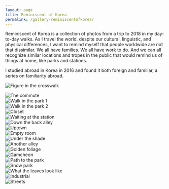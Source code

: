 ```yaml
---
layout: page
title: Reminiscent of Korea
permalink: /gallery-reminiscentofkorea/
---
```

Reminiscent of Korea is a collection of photos from a trip to 2018 in my day-to-day walks. As I travel the world, despite our cultural, linguistic, and physical differences, I want to remind myself that people worldwide are not that dissimilar. We all have families. We all have work to do. And we can all recognize similar locations and tropes in the public that would remind us of things at home, like parks and stations.

I studied abroad in Korea in 2016 and found it both foreign and familiar, a series on familiarity abroad.

![Figure in the crosswalk](https://www.sudoyashi.com/assets/img/collections/2018-reminiscentofkorea/Reminiscent_of_Korea1-20.jpg)
<br>
<!-- ![Down the steps](https://www.sudoyashi.com/assets/img/collections/2018-reminiscentofkorea/Reminiscent_of_Korea2-20.jpg) -->
![The commute](https://www.sudoyashi.com/assets/img/collections/2018-reminiscentofkorea/Reminiscent_of_Korea3-20.jpg)
<br>
![Walk in the park 1](https://www.sudoyashi.com/assets/img/collections/2018-reminiscentofkorea/Reminiscent_of_Korea4-20.jpg)
<br>
![Walk in the park 2](https://www.sudoyashi.com/assets/img/collections/2018-reminiscentofkorea/Reminiscent_of_Korea5-20.jpg)
<br>
![Closet](https://www.sudoyashi.com/assets/img/collections/2018-reminiscentofkorea/Reminiscent_of_Korea6-20.jpg)
<br>
![Waiting at the station](https://www.sudoyashi.com/assets/img/collections/2018-reminiscentofkorea/Reminiscent_of_Korea7-20.jpg)
<br>
![Down the back alley](https://www.sudoyashi.com/assets/img/collections/2018-reminiscentofkorea/Reminiscent_of_Korea8-20.jpg)
<br>
![Uptown](https://www.sudoyashi.com/assets/img/collections/2018-reminiscentofkorea/Reminiscent_of_Korea9-20.jpg)
<br>
![Empty room](https://www.sudoyashi.com/assets/img/collections/2018-reminiscentofkorea/Reminiscent_of_Korea10-20.jpg)
<br>
![Under the shade](https://www.sudoyashi.com/assets/img/collections/2018-reminiscentofkorea/Reminiscent_of_Korea11-20.jpg)
<br>
![Another alley](https://www.sudoyashi.com/assets/img/collections/2018-reminiscentofkorea/Reminiscent_of_Korea12-20.jpg)
<br>
![Golden foliage](https://www.sudoyashi.com/assets/img/collections/2018-reminiscentofkorea/Reminiscent_of_Korea13-20.jpg)
<br>
![Gamcheon](https://www.sudoyashi.com/assets/img/collections/2018-reminiscentofkorea/Reminiscent_of_Korea14-20.jpg)
<br>
![Path to the park](https://www.sudoyashi.com/assets/img/collections/2018-reminiscentofkorea/Reminiscent_of_Korea16-20.jpg)
<br>
![Snow park](https://www.sudoyashi.com/assets/img/collections/2018-reminiscentofkorea/Reminiscent_of_Korea17-20.jpg)
<br>
![What the leaves look like](https://www.sudoyashi.com/assets/img/collections/2018-reminiscentofkorea/Reminiscent_of_Korea18-20.jpg)
<br>
![Industrial](https://www.sudoyashi.com/assets/img/collections/2018-reminiscentofkorea/Reminiscent_of_Korea19-20.jpg)
<br>
![Streets](https://www.sudoyashi.com/assets/img/collections/2018-reminiscentofkorea/Reminiscent_of_Korea20-20.jpg)